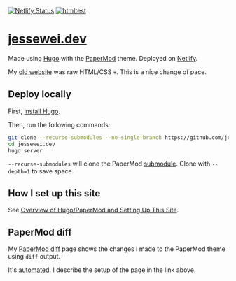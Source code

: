 [![Netlify Status](https://api.netlify.com/api/v1/badges/9d745180-286f-4084-bd0e-046e2c5d22ef/deploy-status)](https://app.netlify.com/sites/cheerful-mousse-b9d87b/deploys)
[![htmltest](https://github.com/jesse-wei/jessewei.dev/actions/workflows/htmltest.yml/badge.svg)](https://github.com/jesse-wei/jessewei.dev/actions/workflows/htmltest.yml)

# [jessewei.dev](https://jessewei.dev)

Made using [Hugo](https://gohugo.io) with the [PaperMod](https://github.com/adityatelange/hugo-PaperMod) theme. Deployed on [Netlify](https://www.netlify.com).

My [old website](https://github.com/jesse-wei/jessewei.dev_old) was raw HTML/CSS 💀. This is a nice change of pace.

## Deploy locally

First, [install Hugo](https://gohugo.io/installation/).

Then, run the following commands:

```bash
git clone --recurse-submodules --no-single-branch https://github.com/jesse-wei/jessewei.dev.git
cd jessewei.dev
hugo server
```

`--recurse-submodules` will clone the PaperMod [submodule](https://git-scm.com/book/en/v2/Git-Tools-Submodules). Clone with `--depth=1` to save space.

## How I set up this site

See [Overview of Hugo/PaperMod and Setting Up This Site](https://jessewei.dev/posts/setup_site/).

## PaperMod diff

My [PaperMod diff](https://jessewei.dev/posts/papermod_diff/) page shows the changes I made to the PaperMod theme using `diff` output.

It's [automated](scripts/). I describe the setup of the page in the link above.
